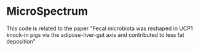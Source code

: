 # MicroSpectrum
This code is related to the paper "Fecal microbiota was reshaped in UCP1 knock-in pigs via the adipose-liver-gut axis and contributed to less fat deposition"
